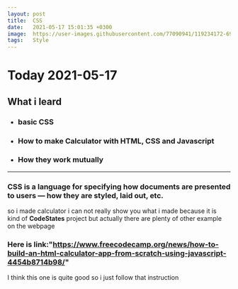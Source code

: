 ```yaml
---
layout: post
title:  CSS 
date:   2021-05-17 15:01:35 +0300
image:  https://user-images.githubusercontent.com/77090941/119234172-69717180-bb67-11eb-8acc-f687aa97de80.jpg
tags:   Style
---
```


# Today  2021-05-17
## What i leard 
- ### basic CSS 
- ### How to make Calculator with HTML, CSS and Javascript
- ### How they work mutually 
*** 
### CSS is a language for specifying how documents are presented to users — how they are styled, laid out, etc.

so i made calculator i can not really show you what i made because it is kind of 
**CodeStates** project but actually there are plenty of other example on the webpage

### Here is link:"https://www.freecodecamp.org/news/how-to-build-an-html-calculator-app-from-scratch-using-javascript-4454b8714b98/"
 I think this one is quite good so i just follow that instruction 
